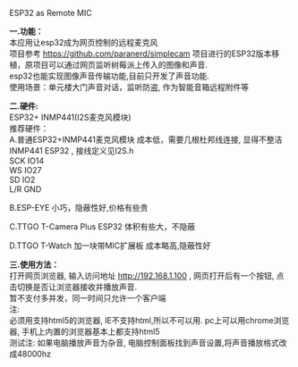 ESP32 as Remote MIC

<b>一.功能：</b><br/>
本应用让esp32成为网页控制的远程麦克风<br/>
项目参考 https://github.com/paranerd/simplecam 项目进行的ESP32版本移植，原项目可以通过网页监听树莓派上传入的图像和声音. <br/>
esp32也能实现图像声音传输功能,目前只开发了声音功能.<br/>
使用场景：单元楼大门声音对话，监听防盗, 作为智能音箱远程附件等<br/>

<b>二.硬件:</b> <br/>
 ESP32+ INMP441(I2S麦克风模块)<br/>
   推荐硬件：<br/>
   A.普通ESP32+INMP441麦克风模块 成本低，需要几根杜邦线连接, 显得不整洁<br/>
INMP441 ESP32 , 接线定义见I2S.h <br/>
SCK     IO14<br/>
WS      IO27<br/>
SD      IO2<br/>
L/R     GND<br/>

   B.ESP-EYE 小巧，隐蔽性好,价格有些贵 <br/>
   
   C.TTGO T-Camera Plus ESP32 体积有些大，不隐蔽<br/>
   
   D.TTGO T-Watch 加一块带MIC扩展板 成本略高,隐蔽性好 <br/>
   
<b>三.使用方法：</b><br/>
  打开网页浏览器, 输入访问地址 http://192.168.1.100 , 
  网页打开后有一个按钮, 点击切换是否让浏览器接收并播放声音. <br/>
  暂不支付多并发，同一时间只允许一个客户端<br/>
  注: <br/>
  必须用支持html5的浏览器, IE不支持html,所以不可以用. pc上可以用chrome浏览器, 手机上内置的浏览器基本上都支持html5<BR/>
  测试注: 如果电脑播放声音为杂音, 电脑控制面板找到声音设置,将声音播放格式改成48000hz<BR/>



